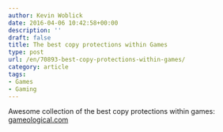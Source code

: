```yaml
---
author: Kevin Woblick
date: 2016-04-06 10:42:58+00:00
description: ''
draft: false
title: The best copy protections within Games
type: post
url: /en/70893-best-copy-protections-within-games/
category: article
tags:
- Games
- Gaming
---
```


Awesome collection of the best copy protections within games: [gameological.com](http://gameological.com/2013/05/inventory-9-games-with-creative-drm-copy-protection/)
